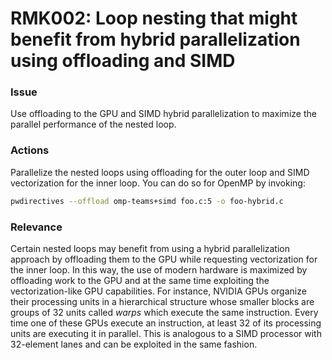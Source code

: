 # RMK002: Loop nesting that might benefit from hybrid parallelization using offloading and SIMD

### Issue

Use offloading to the GPU and SIMD hybrid parallelization to maximize the
parallel performance of the nested loop.

### Actions

Parallelize the nested loops using offloading for the outer loop and SIMD
vectorization for the inner loop. You can do so for OpenMP by invoking:

```bash
pwdirectives --offload omp-teams+simd foo.c:5 -o foo-hybrid.c
```

### Relevance

Certain nested loops may benefit from using a hybrid parallelization approach by
offloading them to the GPU while requesting vectorization for the inner loop. In
this way, the use of modern hardware is maximized by offloading work to the GPU
and at the same time exploiting the vectorization-like GPU capabilities. For
instance, NVIDIA GPUs organize their processing units in a hierarchical
structure whose smaller blocks are groups of 32 units called *warps* which
execute the same instruction. Every time one of these GPUs execute an
instruction, at least 32 of its processing units are executing it in parallel.
This is analogous to a SIMD processor with 32-element lanes and can be exploited
in the same fashion.

